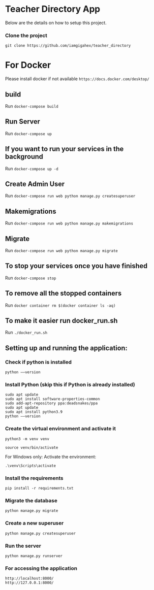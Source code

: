 # Teacher Directory App

Below are the details on how to setup this project.

### Clone the project
```
git clone https://github.com/iamgigahex/teacher_directory
```
# For Docker

Please install docker if not available 
`https://docs.docker.com/desktop/`

## build

Run `docker-compose build`

## Run Server

Run `docker-compose up`

## If you want to run your services in the background

Run `docker-compose up -d`

## Create Admin User

Run `docker-compose run web python manage.py createsuperuser`

## Makemigrations

Run `docker-compose run web python manage.py makemigrations`

## Migrate

Run `docker-compose run web python manage.py migrate`

## To stop your services once you have finished

Run `docker-compose stop`

## To remove all the stopped containers

Run `docker container rm $(docker container ls -aq)`

## To make it easier run docker_run.sh 


Run `./docker_run.sh`


## Setting up and running the application:

### Check if python is installed
```
python ––version
```

### Install Python (skip this if Python is already installed)
```
sudo apt update
sudo apt install software-properties-common
sudo add-apt-repository ppa:deadsnakes/ppa
sudo apt update
sudo apt install python3.9
python ––version
```

### Create the virtual environment and activate it
```
python3 -m venv venv

source venv/bin/activate 
```

For Windows only:
Activate the environment:
```
.\venv\Scripts\activate
```

### Install the requirements
```
pip install -r requirements.txt
```

### Migrate the database
```
python manage.py migrate
```

### Create a new superuser
```
python manage.py createsuperuser
```

### Run the server
```
python manage.py runserver
```

### For accessing the application

```
http://localhost:8000/
http://127.0.0.1:8000/
```
